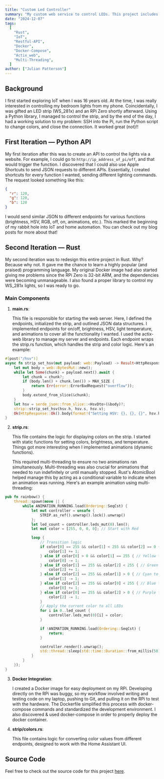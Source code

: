 ```yaml
---
title: "Custom Led Controller"
summary: "My custom web service to control LEDs. This project includes a mix of multi-threading, web services, docker, Linux, and Rust."
date: "2024-12-07"
tags:
  [
    "Rust",
    "IoT",
    "Restful-API",
    "Docker",
    "Docker-Compose",
    "Actix_web",
    "Multi-Threading",
  ]
author: ["Julian Patterson"]
---
```


## Background

I first started exploring IoT when I was 16 years old. At the time, I was really interested in controlling my bedroom lights from my phone. Coincidentally, I was gifted an LED strip (WS_281x) and an RPi Zero shortly afterward. Using a Python library, I managed to control the strip, and by the end of the day, I had a working solution to my problem: SSH into the Pi, run the Python script to change colors, and close the connection. It worked great (not)!!

## First Iteration — Python API

My first iteration after this was to create an API to control the lights via a website. For example, I could go to `http://ip_address_of_pi/off`, and that would trigger the function. I discovered that I could also use Apple Shortcuts to send JSON requests to different APIs. Essentially, I created shortcuts for every function I wanted, sending different lighting commands. The request looked something like this:

```json
{
  "r": 120,
  "g": 120,
  "b": 120
}
```

I would send similar JSON to different endpoints for various functions (brightness, HSV, RGB, off, on, animations, etc.). This marked the beginning of my rabbit hole into IoT and home automation. You can check out my blog posts for more about that!

## Second Iteration — Rust

My second iteration was to redesign this entire project in Rust. Why? Because why not. It gave me the chance to learn a highly popular (and praised) programming language. My original Docker image had also started giving me problems since the RPi Zero is 32-bit ARM, and the dependencies were becoming unmanageable. I also found a proper library to control my WS_281x lights, so I was ready to go.

### Main Components

1. **main.rs**:

   This file is responsible for starting the web server. Here, I defined the endpoints, initialized the strip, and outlined JSON data structures. I implemented endpoints for on/off, brightness, HSV, light temperature, and animations to cover all the functionality I wanted. I used the actix-web library to manage my server and endpoints.
   Each endpoint wraps the strip.rs function, which handles the strip and color logic. Here's an example:

```rust
#[post("/hsv")]
async fn strip_set_hsv(mut payload: web::Payload) -> Result<HttpResponse, Error> {
    let mut body = web::BytesMut::new();
    while let Some(chunk) = payload.next().await {
        let chunk = chunk?;
        if (body.len() + chunk.len()) > MAX_SIZE {
            return Err(error::ErrorBadRequest("overflow"));
        }
        body.extend_from_slice(&chunk);
    }
    let hsv = serde_json::from_slice::<HsvDto>(&body)?;
    strip::strip_set_hsv(hsv.h, hsv.s, hsv.v);
    Ok(HttpResponse::Ok().body(format!("Setting HSV: {}, {}, {}", hsv.h, hsv.s, hsv.v)))
}
```

2.  **strip.rs**:

    This file contains the logic for displaying colors on the strip. I started with static functions for setting colors, brightness, and temperature. Things got more interesting when I implemented animations (dynamic functions).

    This required multi-threading to ensure no two animations ran simultaneously. Multi-threading was also crucial for animations that needed to run indefinitely or until manually stopped. Rust's AtomicBool helped manage this by acting as a conditional variable to indicate when an animation was running. Here's an example animation using multi-threading:

```rust
pub fn rainbow() {
    thread::spawn(move || {
        while ANIMATION_RUNNING.load(Ordering::SeqCst) {
            let mut controller = unsafe {
                STRIP.as_ref().unwrap().lock().unwrap()
            };
            let led_count = controller.leds_mut(0).len();
            let mut color = [255, 0, 0, 0]; // Start with Red

            loop {
                // Transition logic
                if color[0] == 255 && color[1] < 255 && color[2] == 0 { // Red to Yellow
                    color[1] += 1;
                } else if color[0] > 0 && color[1] == 255 { // Yellow to Green
                    color[0] -= 1;
                } else if color[1] == 255 && color[2] < 255 { // Green to Cyan
                    color[2] += 1;
                } else if color[2] == 255 && color[1] > 0 { // Cyan to Blue
                    color[1] -= 1;
                } else if color[2] == 255 && color[0] < 255 { // Blue to Purple
                    color[0] += 1;
                } else if color[0] == 255 && color[2] > 0 { // Purple to Red
                    color[2] -= 1;
                }
                // Apply the current color to all LEDs
                for i in 0..led_count {
                    controller.leds_mut(0)[i] = color;
                }

                if !ANIMATION_RUNNING.load(Ordering::SeqCst) {
                    return;
                }

                controller.render().unwrap();
                std::thread::sleep(std::time::Duration::from_millis(50));
            }
        }
    });
}
```

3. **Docker Integration**:

   I created a Docker image for easy deployment on my RPi. Developing directly on the RPi was buggy, so my workflow involved writing and testing code on my laptop, pushing to Git, and pulling it on the RPi to test with the hardware. The Dockerfile simplified this process with docker-compose commands and standardized the development environment. I also discovered & used docker-compose in order to properly deploy the docker container.

4. **strip/colors.rs**:

   This file contains logic for converting color values from different endpoints, designed to work with the Home Assistant UI.

## Source Code

Feel free to check out the source code for this project [here](https://github.com/patterson-project/custom-led-controller).
